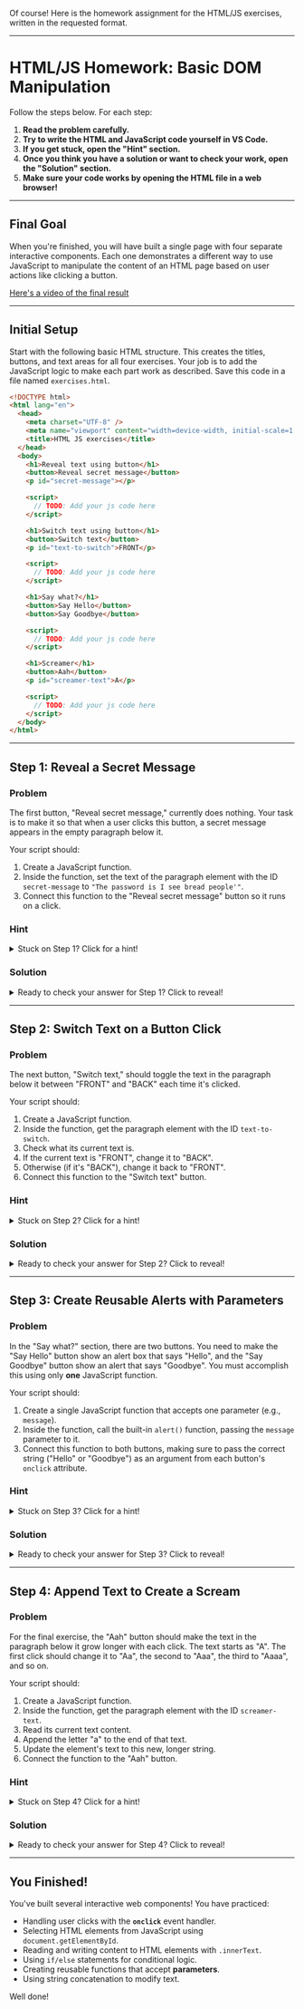 Of course! Here is the homework assignment for the HTML/JS exercises, written in the requested format.

-----

# HTML/JS Homework: Basic DOM Manipulation

Follow the steps below. For each step:

1.  **Read the problem carefully.**
2.  **Try to write the HTML and JavaScript code yourself in VS Code.**
3.  **If you get stuck, open the "Hint" section.**
4.  **Once you think you have a solution or want to check your work, open the "Solution" section.**
5.  **Make sure your code works by opening the HTML file in a web browser!**

-----

## Final Goal

When you're finished, you will have built a single page with four separate interactive components. Each one demonstrates a different way to use JavaScript to manipulate the content of an HTML page based on user actions like clicking a button.

[Here's a video of the final result](./exercises-demo.mp4)

-----

## Initial Setup

Start with the following basic HTML structure. This creates the titles, buttons, and text areas for all four exercises. Your job is to add the JavaScript logic to make each part work as described. Save this code in a file named `exercises.html`.

```html
<!DOCTYPE html>
<html lang="en">
  <head>
    <meta charset="UTF-8" />
    <meta name="viewport" content="width=device-width, initial-scale=1.0" />
    <title>HTML JS exercises</title>
  </head>
  <body>
    <h1>Reveal text using button</h1>
    <button>Reveal secret message</button>
    <p id="secret-message"></p>

    <script>
      // TODO: Add your js code here
    </script>

    <h1>Switch text using button</h1>
    <button>Switch text</button>
    <p id="text-to-switch">FRONT</p>

    <script>
      // TODO: Add your js code here
    </script>

    <h1>Say what?</h1>
    <button>Say Hello</button>
    <button>Say Goodbye</button>

    <script>
      // TODO: Add your js code here
    </script>

    <h1>Screamer</h1>
    <button>Aah</button>
    <p id="screamer-text">A</p>

    <script>
      // TODO: Add your js code here
    </script>
  </body>
</html>
```

-----

## Step 1: Reveal a Secret Message

### Problem

The first button, "Reveal secret message," currently does nothing. Your task is to make it so that when a user clicks this button, a secret message appears in the empty paragraph below it.

Your script should:

1.  Create a JavaScript function.
2.  Inside the function, set the text of the paragraph element with the ID `secret-message` to `"The password is I see bread people'"`.
3.  Connect this function to the "Reveal secret message" button so it runs on a click.

### Hint

<details>
<summary>Stuck on Step 1? Click for a hint!</summary>

  * To make a button clickable, add an `onclick` attribute to the `<button>` tag in your HTML.
  * The `onclick` attribute should call a function you define, for example: `onclick="revealText()"`.
  * You can define a function in your `<script>` tag like this: `function revealText() { ... }`.
  * To find an HTML element from JavaScript, use `document.getElementById("element-id")`.
  * To change the text inside an element, set its `.innerText` property: `myElement.innerText = "some new text";`.

</details>

### Solution

<details>
<summary>Ready to check your answer for Step 1? Click to reveal!</summary>

```html
<h1>Reveal text using button</h1>
<button onclick="revealText()">Reveal secret message</button>
<p id="secret-message"></p>

<script>
  function revealText() {
    let secretMessage = "The password is I see bread people'";
    document.getElementById("secret-message").innerText = secretMessage;
  }
</script>
```

</details>

-----

## Step 2: Switch Text on a Button Click

### Problem

The next button, "Switch text," should toggle the text in the paragraph below it between "FRONT" and "BACK" each time it's clicked.

Your script should:

1.  Create a JavaScript function.
2.  Inside the function, get the paragraph element with the ID `text-to-switch`.
3.  Check what its current text is.
4.  If the current text is "FRONT", change it to "BACK".
5.  Otherwise (if it's "BACK"), change it back to "FRONT".
6.  Connect this function to the "Switch text" button.

### Hint

<details>
<summary>Stuck on Step 2? Click for a hint!</summary>

  * You'll need an `if/else` statement in your JavaScript function.
  * First, get the element and store it in a variable: `let textElem = document.getElementById("text-to-switch");`.
  * Then, get its current text: `let currentText = textElem.innerText;`.
  * Your condition will look like this: `if (currentText == "FRONT") { ... } else { ... }`.
  * Inside the `if` and `else` blocks, you will set the `textElem.innerText` to the new value.

</details>

### Solution

<details>
<summary>Ready to check your answer for Step 2? Click to reveal!</summary>

```html
<h1>Switch text using button</h1>
<button onclick="switchText()">Switch text</button>
<p id="text-to-switch">FRONT</p>

<script>
  function switchText() {
    let textElem = document.getElementById("text-to-switch");
    let currentText = textElem.innerText;
    if (currentText == "FRONT") {
      textElem.innerText = "BACK";
    } else {
      textElem.innerText = "FRONT";
    }
  }
</script>
```

</details>

-----

## Step 3: Create Reusable Alerts with Parameters

### Problem

In the "Say what?" section, there are two buttons. You need to make the "Say Hello" button show an alert box that says "Hello", and the "Say Goodbye" button show an alert that says "Goodbye". You must accomplish this using only **one** JavaScript function.

Your script should:

1.  Create a single JavaScript function that accepts one parameter (e.g., `message`).
2.  Inside the function, call the built-in `alert()` function, passing the `message` parameter to it.
3.  Connect this function to both buttons, making sure to pass the correct string ("Hello" or "Goodbye") as an argument from each button's `onclick` attribute.

### Hint

<details>
<summary>Stuck on Step 3? Click for a hint!</summary>

  * Define your function to accept a parameter: `function say(message) { ... }`.
  * Inside the function, simply use `alert(message);`.
  * In your HTML, the `onclick` attribute for the first button should be `onclick="say('Hello')"`. Notice the single quotes inside the double quotes. This is how you pass a string value. Do the same for the "Goodbye" button.

</details>

### Solution

<details>
<summary>Ready to check your answer for Step 3? Click to reveal!</summary>

```html
<h1>Say what?</h1>
<button onclick="say('Hello')">Say Hello</button>
<button onclick="say('Goodbye')">Say Goodbye</button>

<script>
  function say(message) {
    alert(message);
  }
</script>
```

</details>

-----

## Step 4: Append Text to Create a Scream

### Problem

For the final exercise, the "Aah" button should make the text in the paragraph below it grow longer with each click. The text starts as "A". The first click should change it to "Aa", the second to "Aaa", the third to "Aaaa", and so on.

Your script should:

1.  Create a JavaScript function.
2.  Inside the function, get the paragraph element with the ID `screamer-text`.
3.  Read its current text content.
4.  Append the letter "a" to the end of that text.
5.  Update the element's text to this new, longer string.
6.  Connect the function to the "Aah" button.

### Hint

<details>
<summary>Stuck on Step 4? Click for a hint!</summary>

  * Get the element: `let screamerText = document.getElementById("screamer-text");`.
  * To append text to a string in JavaScript, you can use the `+` operator.
  * The core logic will be: `screamerText.innerText = screamerText.innerText + "a";`. This reads the current text, adds "a" to it, and then writes the result back into the element.

</details>

### Solution

<details>
<summary>Ready to check your answer for Step 4? Click to reveal!</summary>

```html
<h1>Screamer</h1>
<button onclick="scream()">Aah</button>
<p id="screamer-text">A</p>

<script>
  function scream() {
    let screamerText = document.getElementById("screamer-text");
    screamerText.innerText = screamerText.innerText + "a";
  }
</script>
```

</details>

-----

## You Finished!

You've built several interactive web components! You have practiced:

  * Handling user clicks with the **`onclick`** event handler.
  * Selecting HTML elements from JavaScript using `document.getElementById`.
  * Reading and writing content to HTML elements with `.innerText`.
  * Using `if/else` statements for conditional logic.
  * Creating reusable functions that accept **parameters**.
  * Using string concatenation to modify text.

Well done!